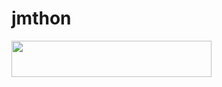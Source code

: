 # jmthon

<p align="left"><a href="https://heroku.com/deploy?template=https://github.com/Muuusic/music"> <img src="https://img.shields.io/badge/Deploy%20To%20Heroku-purple?style=for-the-badge&logo=heroku" width="320" height="58.45"/></a></p>
